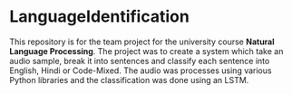 # LanguageIdentification

This repository is for the team project for the university course **Natural Language Processing**.
The project was to create a system which take an audio sample, break it into sentences and classify each sentence into English, Hindi or Code-Mixed. The audio was processes using various Python libraries and the classification was done using an LSTM.
